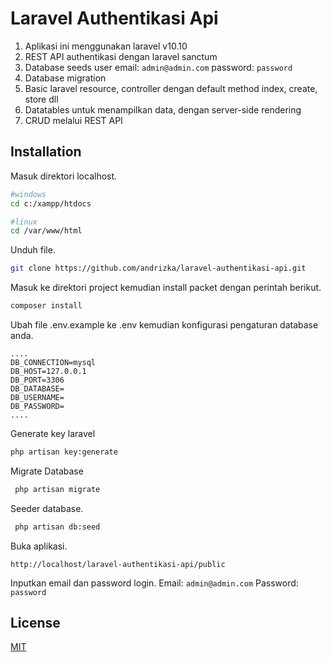 # Laravel Authentikasi Api

1. Aplikasi ini menggunakan laravel v10.10
2. REST API authentikasi dengan laravel sanctum
3. Database seeds user email: `admin@admin.com` password: `password`
4. Database migration
5. Basic laravel resource, controller dengan default method index, create, store dll
6. Datatables untuk menampilkan data, dengan server-side rendering
7. CRUD melalui REST API

## Installation

Masuk direktori localhost.

```bash
#windows
cd c:/xampp/htdocs

#linux
cd /var/www/html
```

Unduh file.

```bash
git clone https://github.com/andrizka/laravel-authentikasi-api.git
```

Masuk ke direktori project kemudian install packet dengan perintah berikut.

```bash
composer install
```

Ubah file .env.example ke .env kemudian konfigurasi pengaturan database anda.

```
....
DB_CONNECTION=mysql
DB_HOST=127.0.0.1
DB_PORT=3306
DB_DATABASE=
DB_USERNAME=
DB_PASSWORD=
....
```

Generate key laravel

```bash
php artisan key:generate
```

Migrate Database

```bash
 php artisan migrate
```

Seeder database.

```bash
 php artisan db:seed
```

Buka aplikasi.

```
http://localhost/laravel-authentikasi-api/public
```

Inputkan email dan password login.
Email: `admin@admin.com`
Password: `password`

## License

[MIT](https://choosealicense.com/licenses/mit/)
